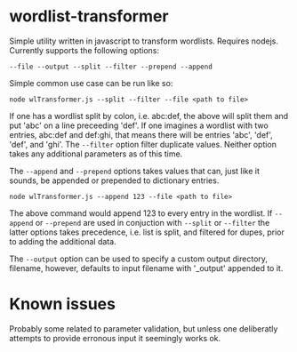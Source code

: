 # wordlist-transformer

Simple utility written in javascript to transform wordlists. Requires nodejs. Currently supports the following options:


`--file
--output
--split
--filter
--prepend
--append`

Simple common use case can be run like so:

`node wlTransformer.js --split --filter --file <path to file>`

If one has a wordlist split by colon, i.e. abc:def, the above will split them and put 'abc' on a line preceeding 'def'. If one imagines a wordlist with two entries, abc:def and def:ghi, that means there will be entries 'abc', 'def', 'def', and 'ghi'. The `--filter` option filter duplicate values. Neither option takes any additional parameters as of this time.

The `--append` and `--prepend` options takes values that can, just like it sounds, be appended or prepended to dictionary entries.

`node wlTransformer.js --append 123 --file <path to file>`

The above command would append 123 to every entry in the wordlist. If `--append` or `--prepend` are used in conjuction with `--split` or `--filter` the latter options takes precedence, i.e. list is split, and filtered for dupes, prior to adding the additional data.

The `--output` option can be used to specify a custom output directory, filename, however, defaults to input filename with '_output' appended to it.

# Known issues

Probably some related to parameter validation, but unless one deliberatly attempts to provide erronous input it seemingly works ok.
